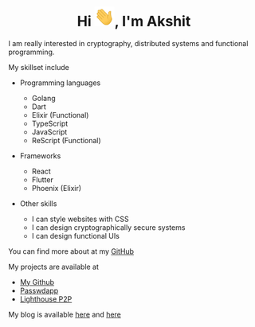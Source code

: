 <h1 align="center">Hi <img src="https://raw.githubusercontent.com/ABSphreak/ABSphreak/master/gifs/Hi.gif" width="40px" />, I'm Akshit</h1>

I am really interested in cryptography, distributed systems and functional programming.

My skillset include

- Programming languages

  - Golang
  - Dart
  - Elixir (Functional)
  - TypeScript
  - JavaScript
  - ReScript (Functional)

- Frameworks

  - React
  - Flutter
  - Phoenix (Elixir)

- Other skills

  - I can style websites with CSS
  - I can design cryptographically secure systems
  - I can design functional UIs

You can find more about at my [GitHub](https://github.com/gargakshit)

My projects are available at

- [My Github](https://github.com/gargakshit)
- [Passwdapp](https://github.com/passwdapp)
- [Lighthouse P2P](https://github.com/lighthouse-p2p)

My blog is available [here](https://blog.akshit.tech) and [here](https://dev.to/gargakshit)
